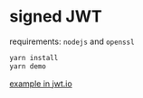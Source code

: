 # signed JWT

requirements: `nodejs` and `openssl`

```sh
yarn install
yarn demo
```

[example in jwt.io](https://jwt.io/#debugger-io?token=eyJhbGciOiJFUzI1NiIsInR5cCI6IkpXVCJ9.eyJtc2ciOiJoZWxsbyB3b3JsZCIsImlkcyI6WzEyLDM0LDU2LDc4LDkwXSwiaWF0IjoxNjYxNzk5NDYzLCJleHAiOjE2NjE4ODU4NjN9.qvbmX15irSoji_xtipoocVR7a3qw1_BnO7HAGaMrSzvh4efzr5L8G3Yg6_wbTjzYzg6CGAaCDW3JgnqJBXOozw&publicKey=-----BEGIN%20PUBLIC%20KEY-----%0AMFkwEwYHKoZIzj0CAQYIKoZIzj0DAQcDQgAEEAqG%2FvPujCOkODpQ%2BL9gHt4ieJuM%0A4JzbNreMKfilzOZkmkKfFrG8l1BRUwxoRA%2F%2BTezqQiYSDMA9ZNOKz0SR%2FA%3D%3D%0A-----END%20PUBLIC%20KEY-----)

